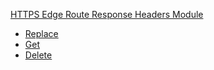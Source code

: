 <!-- Code generated for API Clients. DO NOT EDIT. -->


[HTTPS Edge Route Response Headers Module](#api-edge-route-response-headers-module)
- [Replace](#api-edge-route-response-headers-module-replace)
- [Get](#api-edge-route-response-headers-module-get)
- [Delete](#api-edge-route-response-headers-module-delete)
